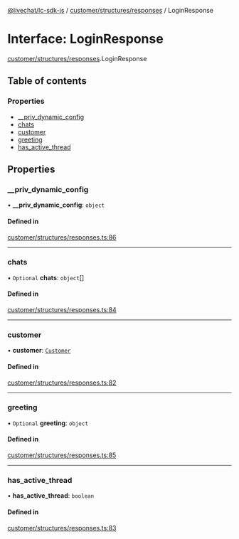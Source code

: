 [@livechat/lc-sdk-js](../README.md) / [customer/structures/responses](../modules/customer_structures_responses.md) / LoginResponse

# Interface: LoginResponse

[customer/structures/responses](../modules/customer_structures_responses.md).LoginResponse

## Table of contents

### Properties

- [\_\_priv\_dynamic\_config](customer_structures_responses.LoginResponse.md#__priv_dynamic_config)
- [chats](customer_structures_responses.LoginResponse.md#chats)
- [customer](customer_structures_responses.LoginResponse.md#customer)
- [greeting](customer_structures_responses.LoginResponse.md#greeting)
- [has\_active\_thread](customer_structures_responses.LoginResponse.md#has_active_thread)

## Properties

### \_\_priv\_dynamic\_config

• **\_\_priv\_dynamic\_config**: `object`

#### Defined in

[customer/structures/responses.ts:86](https://github.com/livechat/lc-sdk-js/blob/c7b3817/src/customer/structures/responses.ts#L86)

___

### chats

• `Optional` **chats**: `object`[]

#### Defined in

[customer/structures/responses.ts:84](https://github.com/livechat/lc-sdk-js/blob/c7b3817/src/customer/structures/responses.ts#L84)

___

### customer

• **customer**: [`Customer`](customer_structures_users.Customer.md)

#### Defined in

[customer/structures/responses.ts:82](https://github.com/livechat/lc-sdk-js/blob/c7b3817/src/customer/structures/responses.ts#L82)

___

### greeting

• `Optional` **greeting**: `object`

#### Defined in

[customer/structures/responses.ts:85](https://github.com/livechat/lc-sdk-js/blob/c7b3817/src/customer/structures/responses.ts#L85)

___

### has\_active\_thread

• **has\_active\_thread**: `boolean`

#### Defined in

[customer/structures/responses.ts:83](https://github.com/livechat/lc-sdk-js/blob/c7b3817/src/customer/structures/responses.ts#L83)
